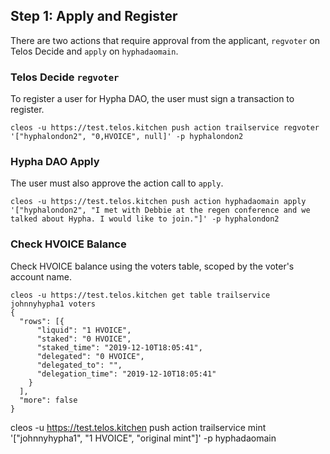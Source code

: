
## Step 1: Apply and Register
There are two actions that require approval from the applicant, ```regvoter``` on Telos Decide and ```apply``` on ```hyphadaomain```.

### Telos Decide ```regvoter```
To register a user for Hypha DAO, the user must sign a transaction to register.

```
cleos -u https://test.telos.kitchen push action trailservice regvoter '["hyphalondon2", "0,HVOICE", null]' -p hyphalondon2
```

### Hypha DAO Apply
The user must also approve the action call to ```apply```.

```
cleos -u https://test.telos.kitchen push action hyphadaomain apply '["hyphalondon2", "I met with Debbie at the regen conference and we talked about Hypha. I would like to join."]' -p hyphalondon2
```

### Check HVOICE Balance
Check HVOICE balance using the voters table, scoped by the voter's account name.
```
cleos -u https://test.telos.kitchen get table trailservice johnnyhypha1 voters
{
  "rows": [{
      "liquid": "1 HVOICE",
      "staked": "0 HVOICE",
      "staked_time": "2019-12-10T18:05:41",
      "delegated": "0 HVOICE",
      "delegated_to": "",
      "delegation_time": "2019-12-10T18:05:41"
    }
  ],
  "more": false
}
```

cleos -u https://test.telos.kitchen push action trailservice mint '["johnnyhypha1", "1 HVOICE", "original mint"]' -p hyphadaomain
